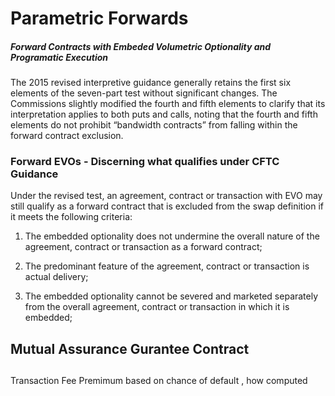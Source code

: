 # Parametric Forwards

##### Forward Contracts with Embeded Volumetric Optionality and Programatic Execution

The 2015 revised interpretive guidance generally retains the first six elements of the seven-part test without significant changes. The Commissions slightly modified the fourth and fifth elements to clarify that its interpretation applies to both puts and calls, noting that the fourth and fifth elements do not prohibit “bandwidth contracts” from falling within the forward contract exclusion.

### Forward EVOs - Discerning what qualifies under CFTC Guidance

Under the revised test, an agreement, contract or transaction with EVO may still qualify as a forward contract that is excluded from the swap definition if it meets the following criteria:

1. The embedded optionality does not undermine the overall nature of the agreement, contract or transaction as a forward contract;

2. The predominant feature of the agreement, contract or transaction is actual delivery;

3. The embedded optionality cannot be severed and marketed separately from the overall agreement, contract or transaction in which it is embedded;







## Mutual Assurance Gurantee Contract

## 

Transaction Fee Premimum based on chance of default , how computed 



